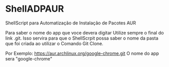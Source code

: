# ShellADPAUR
ShellScript para Automatização de Instalação de Pacotes AUR

Para saber o nome do app que voce devera digitar Utilize sempre o final do link .git. Isso servira para que o ShellScrpit possa saber o nome
da pasta que foi criada ao utilizar o Comando Git Clone.

Por Exemplo:
https://aur.archlinux.org/google-chrome.git
O nome do app sera "google-chrome" 
